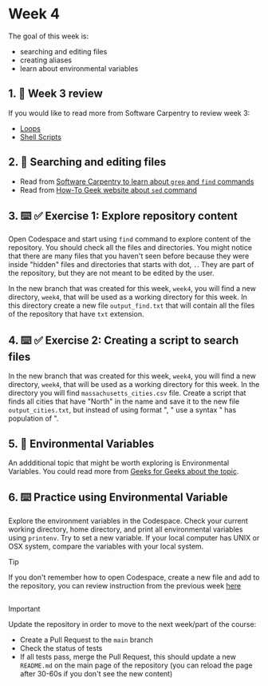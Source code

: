 <!--
  <<< Author notes: Step 4 >>>
  Start this step by acknowledging the previous step.
  Define terms and link to docs.github.com.
  TBD-step-4-notes.
-->

# Week 4

The goal of this week is:
- searching and editing files
- creating aliases
- learn about environmental variables

## 1. :book: Week 3 review
If you would like to read more from Software Carpentry to review week 3:
- [Loops](https://swcarpentry.github.io/shell-novice/05-loop.html)
- [Shell Scripts](https://swcarpentry.github.io/shell-novice/06-script.html)


## 2. :book: Searching and editing files
- Read from [Software Carpentry to learn about `grep` and `find` commands](https://swcarpentry.github.io/shell-novice/07-find.html)
- Read from [How-To Geek website about `sed` command](https://www.howtogeek.com/666395/how-to-use-the-sed-command-on-linux/)

## 3. :keyboard: :white_check_mark: Exercise 1: Explore repository content

Open Codespace and start using `find` command to explore content of the repository. You should check all the files and directories. You might notice that there are many files that you haven't seen before because they were inside "hidden" files and directories that starts with dot, `.`. They are part of the repository, but they are not meant to be edited by the user.

In the new branch that was created for this week, `week4`, you will find a new directory, `week4`, that will be used as a working directory for this week. In this directory create a new file `output_find.txt` that will contain all the files of the repository that have `txt` extension.  


## 4. :keyboard: :white_check_mark: Exercise 2: Creating a script to search files

In the new branch that was created for this week, `week4`, you will find a new directory, `week4`, that will be used as a working directory for this week. In the directory you will find `massachusetts_cities.csv` file.
Create a script that finds all cities that have "North" in the name and save it to the new file `output_cities.txt`, but instead of using format "<City>, <Population>" use a syntax "<City> has population of <Population>".

## 5. :book: Environmental Variables

An addditional topic that might be worth exploring is Environmental Variables. 
You could read more from [Geeks for Geeks about the topic](https://www.geeksforgeeks.org/environment-variables-in-linux-unix/).

## 6. :keyboard: Practice using Environmental Variable

Explore the environment variables in the Codespace. Check your current working directory, home directory, and print all environmental variables using `printenv`. Try to set a new variable.
If your local computer has UNIX or OSX system, compare the variables with your local system.

> [!TIP]
> If you don't remember how to open Codespace, create a new file and add to the repository, you can review instruction from the previous week [here](./week1/Readme.md)

##

> [!IMPORTANT]
> Update the repository in  order to move to the next week/part of the course:
>  - Create a Pull Request to the `main` branch
>  - Check the status of tests
>  - If all tests pass, merge the Pull Request, this should update a new `README.md` on the main page of the repository (you can reload the page after 30-60s if you don't see the new content)

